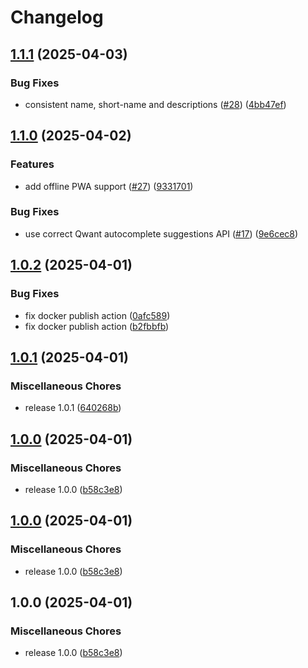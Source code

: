 # Changelog

## [1.1.1](https://github.com/hugo-vrijswijk/bangin-search/compare/v1.1.0...v1.1.1) (2025-04-03)


### Bug Fixes

* consistent name, short-name and descriptions ([#28](https://github.com/hugo-vrijswijk/bangin-search/issues/28)) ([4bb47ef](https://github.com/hugo-vrijswijk/bangin-search/commit/4bb47ef214fd7d380f80376296738a2cbdcef379))

## [1.1.0](https://github.com/hugo-vrijswijk/bangin-search/compare/v1.0.2...v1.1.0) (2025-04-02)


### Features

* add offline PWA support ([#27](https://github.com/hugo-vrijswijk/bangin-search/issues/27)) ([9331701](https://github.com/hugo-vrijswijk/bangin-search/commit/93317019d384a9f653228b3d945ecc4a2e334672))


### Bug Fixes

* use correct Qwant autocomplete suggestions API ([#17](https://github.com/hugo-vrijswijk/bangin-search/issues/17)) ([9e6cec8](https://github.com/hugo-vrijswijk/bangin-search/commit/9e6cec87286ba95a86bed8c485352db5dc0abd8c))

## [1.0.2](https://github.com/hugo-vrijswijk/bangin-search/compare/v1.0.1...v1.0.2) (2025-04-01)


### Bug Fixes

* fix docker publish action ([0afc589](https://github.com/hugo-vrijswijk/bangin-search/commit/0afc58961f9899b8612acc3fd5ac506a2b4d267b))
* fix docker publish action ([b2fbbfb](https://github.com/hugo-vrijswijk/bangin-search/commit/b2fbbfb1f1e074c54c28b1c9ce97b3dcfc7a1bf9))

## [1.0.1](https://github.com/hugo-vrijswijk/bangin-search/compare/v1.0.0...v1.0.1) (2025-04-01)


### Miscellaneous Chores

* release 1.0.1 ([640268b](https://github.com/hugo-vrijswijk/bangin-search/commit/640268b0d694e119f3c53da358626cb282ba99b0))

## [1.0.0](https://github.com/hugo-vrijswijk/bangin-search/compare/v1.0.0...v1.0.0) (2025-04-01)


### Miscellaneous Chores

* release 1.0.0 ([b58c3e8](https://github.com/hugo-vrijswijk/bangin-search/commit/b58c3e852e9f8e0c2a73cf782c9c4dd969b712b4))

## [1.0.0](https://github.com/hugo-vrijswijk/bangin-search/compare/v1.0.0...v1.0.0) (2025-04-01)


### Miscellaneous Chores

* release 1.0.0 ([b58c3e8](https://github.com/hugo-vrijswijk/bangin-search/commit/b58c3e852e9f8e0c2a73cf782c9c4dd969b712b4))

## 1.0.0 (2025-04-01)


### Miscellaneous Chores

* release 1.0.0 ([b58c3e8](https://github.com/hugo-vrijswijk/bangin-search/commit/b58c3e852e9f8e0c2a73cf782c9c4dd969b712b4))
